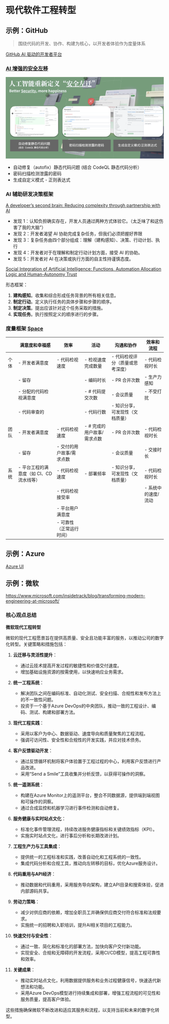 # 现代软件工程转型

## 示例：GitHub 

> 围绕代码的开发、协作、构建为核心，以开发者体验作为度量体系

[GitHub AI 驱动的开发者平台](https://github.blog/2023-11-08-universe-2023-copilot-transforms-github-into-the-ai-powered-developer-platform/)



### [AI 增强的安全左移](https://github.blog/2023-11-08-ai-powered-appsec/)

![Images](images/github-security-shift.png)

- 自动修复（autofix）静态代码问题 (结合 CodeQL 静态代码分析）
- 密码扫描检测泄露的密码
- 生成自定义模式 - 正则表达式

### AI 辅助研发决策框架

[A developer’s second brain: Reducing complexity through partnership with AI](https://github.blog/2024-01-17-a-developers-second-brain-reducing-complexity-through-partnership-with-ai/)

- 发现 1：认知负担确实存在，开发人员通过两种方式体验它。（太乏味了和这伤害了我的大脑”）
- 发现 2：开发者渴望 AI 协助完成复杂任务，但我们必须把握好界限
- 发现 3：复杂任务由四个部分组成：理解（建构感知）、决策、行动计划、执行
- 发现 4：开发者对于在理解和制定行动计划方面，接受 AI 的协助。
- 发现 5：开发者对 AI 在决策或执行方面的自主性持谨慎态度。

[Social Integration of Artificial Intelligence: Functions, Automation Allocation Logic and Human-Autonomy Trust](https://link.springer.com/article/10.1007/s12559-018-9619-0)

形态框架：

1. **建构感知**。收集和综合形成任务背景的所有相关信息。
2. **制定行动**。定义执行任务的具体步骤和步骤的顺序。 
3. **制定决策**。提出应该针对这个任务采取的措施。 
4. **实现任务**。执行按照定义的顺序进行的步骤。

### 度量框架 [Space](https://queue.acm.org/detail.cfm?id=3454124)
|    | 满意度和幸福感                  | 效率             | 活动               | 沟通和协作             | 效率和流程       |
|----|--------------------------|----------------|------------------|-------------------|-------------|
| 个体 | - 开发者满意度                 | - 代码检视速度       | - 检视速度完成数量       | - 代码检视评分（质量或思考深度） | - 代码检视时长    |
|    | - 留存                     |                | - 编码时长           | - PR 合并次数         | - 生产力感知     |
|    | - 分配的代码检视满意度             |                | - # 代码提交次数       | - 会议质量            | - 不受打扰      |
|    | - 代码审查的                  |                | - 代码行数           | - 知识分享，可发现性（文档质量） |             |
| 团队 | - 开发者满意度                 | - 代码检视速度       | - # 完成的用户故事/需求点数 | - PR 合并次数         | - 代码检视时长    |
|    | - 留存                     | - 交付的用户故事/需求点数 |                  | - 会议质量            | - 交接时长      |
| 系统 | - 平台工程的满意度（如 CI、CD 流水线等） | - 代码检视速度       | - 部署频率           | - 知识分享，可发现性（文档质量） | - 代码检视时长    |
|    |                          | - 代码检视接受率      |                  |                   | - 系统中的速度/流动 |
|    |                          | - 平台用户满意度      |                  |                   |             |
|    |                          | - 可靠性（正常运行时间）  |                  |                   |             |


## 示例：Azure

[Azure UI](https://azure.microsoft.com/en-us/blog/product/azure-ai/)

## 示例：微软

https://www.microsoft.com/insidetrack/blog/transforming-modern-engineering-at-microsoft/

### 核心观点总结

**微软现代工程转型**

微软的现代工程愿景旨在提供高质量、安全且功能丰富的服务，以推动公司的数字化转型。关键策略和措施包括：

1. **云迁移与灵活性提升**：
    - 通过云技术提高开发过程的敏捷性和价值交付速度。
    - 增加基础设施资源的按需使用，以快速响应业务需求。

2. **统一工程系统**：
    - 解决团队之间在编码标准、自动化测试、安全扫描、合规性和发布方法上的不一致性问题。
    - 投资于一个基于Azure DevOps的中央团队，推动一致的工程设计、编码、测试、构建和部署方法。

3. **现代工程实践**：
    - 采用以客户为中心、数据驱动、速度导向和质量聚焦的工程流程。
    - 强调可访问性、安全性和合规性的开发实践，并应对技术债务。

4. **客户反馈驱动开发**：
    - 通过反馈循环机制将客户体验置于工程过程的中心，利用客户反馈进行产品改进。
    - 采用“Send a Smile”工具收集并分析反馈，以获得可操作的洞察。

5. **统一遥测系统**：
    - 构建在Azure Monitor上的遥测平台，整合不同数据源，提供端到端视图和可操作的洞察。
    - 通过合成监控和机器学习进行事件检测和自动修复。

6. **服务健康与实时站点文化**：
    - 标准化事件管理流程，持续改进服务健康指标和关键绩效指标（KPI）。
    - 实施实时站点文化，进行事后分析和长期改进计划。

7. **工程生产力与工具集成**：
    - 提供统一的工程标准和实践，改善自动化和工程系统的一致性。
    - 集成代码分析和合规工具，推动向左转移的目标，优化Azure服务设计。

8. **代码重用与API经济**：
    - 推动数据和代码重用，采用服务导向架构，建立API目录和搜索体验，促进内部源码共享。

9. **劳动力策略**：
    - 减少对供应商的依赖，增加全职员工并确保供应商交付符合标准和法规要求。
    - 实施统一的招聘和入职培训，提升AI相关项目的工程能力。

10. **快速交付与安全性**：
    - 通过一致、简化和标准化的部署方法，加快向客户交付新功能。
    - 实现安全、合规和无障碍的开发流程，采用CI/CD模型，提高工程可靠性和效率。

11. **关键成果**：
    - 推动实时站点文化，利用数据提供服务和业务过程健康信号，快速迭代新想法和功能。
    - 采用Azure DevOps模型进行持续集成和部署，增强工程流程的可见性和服务质量，提高客户体验。

这些措施确保微软不断改进和适应其服务和流程，以支持当前和未来的数字化转型。


